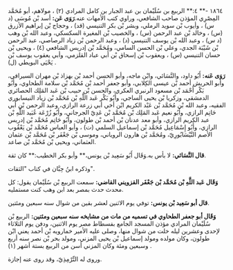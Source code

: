 ١٨٦٤ -** ٤:** الربيع بن سُلَيْمان بن عبد الجبار بن كامل المرادي (٢) ، مولاهم، أبو مُحَمَّد المِصْرِي المؤذن صاحب الشافعي، وراوي كتب الأمهات عنه.**رَوَى عَن:** أسد بْن مُوسَى (د س) ، وأيوب بْن سويد الرملي، وبشر بْن بكر التنيسي (قد) ، وحجاج بْن إبراهيم الأزرق (س) ، وخالد بْن عبد الرحمن (س) ، والخصيب بْن المغيرة السكسكي، وعبد الله بْن وهب (د س) ، وعبد الله بْن يوسف التنيسي (د) ، وعبد الرحمن بْن زياد الرصاصي، عبد الرحمن بْن شَيْبَة الجدي، وعلي بْن الحسن السامي، ومُحَمَّد بْن إدريس الشافعي (٤) ، ويحيى بْن حسان التنيسي (س) ، ويعقوب بْن إسحاق بْن أَبي عباد القلزمي، وأبي يعقوب يوسف بْن يَحْيَى البويطي (ل) .

**رَوَى عَنه:** أَبُو داود، والنَّسَائي، وابْن ماجه، وأبو الحسن أحمد بْن بهزاذ بْن مهران السيرافي، وأبو الحريش أحمد بْن عيسى الكِلابي، وأبو جعفر أحمد بْن مُحَمَّد بْن سلامة الطحاوي، وأَبُو بَكْر أَحْمَد بْن مسعود الرنبري العكري، والحسن بْن حبيب بْن عَبد المَلِك الحصائري الدمشقي، وزكريا بْن يحيى الساجي، وأَبُو بَكْر عَبد اللَّهِ بْن مُحَمَّد بْن زياد النيسابوري الفقيه، وعبد الله بْن مُحَمَّد بْن عَبْد الكريم ابْن أخي أبي زرعة الرازي، وعبد الرحمن بْن أَبي حَاتِم الرازي، وأَبُو نعيم عَبد المَلِك بْن مُحَمَّد بْن عَدِيّ الجرجاني، وأَبُو زُرْعَة عُبَيد اللَّهِ بْن عبد الكريم الرازي، وأبو معد عدنان بْن أحمد بْن طولون، وأَبُو حَاتِم مُحَمَّد بْن إدريس الرازي، وأَبُو إِسْمَاعِيل مُحَمَّد بْن إسماعيل السلمي (ت) ، وأبو العباس مُحَمَّد بْن يَعْقُوب الأصم النَّيْسَابُورِيّ، ومُحَمَّد بْن هارون الروياني، وموسى بْن جَعْفَر بْن مُحَمَّد بْن عثمان العثماني، ويحيى بْن مُحَمَّد بْن صاعد.

**قال النَّسَائي:** لا بأس به.وَقَال أَبُو سَعِيد بْن يونس،** وأبو بكر الخطيب:** كان ثقة.

وذكره ابنُ حِبَّان في كتاب "الثقات".

**وَقَال عَبد اللَّهِ بْن مُحَمَّد بْن جَعْفَر القزويني القاضي:** سمعت الربيع بْن سُلَيْمان يقول: كل محدث حدث بمصر بعد ابن وهب كنت مستمليه.

**قال أبو سَعِيد بْن يونس:** توفي يوم الاثنين لعشر بقين من شوال سنه سبعين ومئتين.

**وَقَال أبو جعفر الطحاوي في تسميه من مات من مشايخه سنه سبعين ومئتين:** الربيع بْن سُلَيْمان المرادي مؤذن المسجد الجامع بفسطاط مصر يوم الاثنين، ودفن يوم الثلاثاء لإحدى وعشرين ليله خلت من شوال منها، وصلى عليه الأمير خمارويه بْن أحمد يعني ابْن طولون، وكان مولده ومولد إسماعيل بْن يحيى المزني، ومولد بحر بْن نصر سنه أربع وسبعين ومئة وكان المزني أسن من الربيع بستة أشهر (١) .

وروى له التِّرْمِذِيّ، وقد روى عنه إجازة.